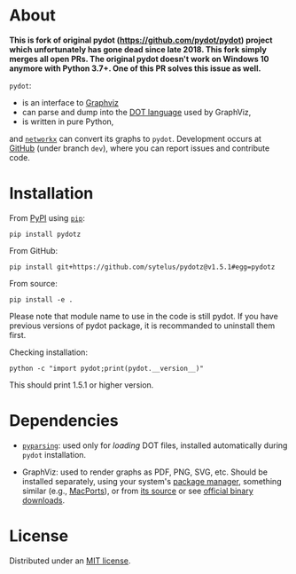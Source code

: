 About
=====

**This is fork of original pydot (https://github.com/pydot/pydot) project which unfortunately has gone dead since late 2018. This fork simply merges all open PRs. The original pydot doesn't work on Windows 10 anymore with Python 3.7+. One of this PR solves this issue as well.**

`pydot`:

  - is an interface to [Graphviz][1]
  - can parse and dump into the [DOT language][2] used by GraphViz,
  - is written in pure Python,

and [`networkx`][3] can convert its graphs to `pydot`.
Development occurs at [GitHub][11] (under branch `dev`),
where you can report issues and contribute code.


Installation
============

From [PyPI][4] using [`pip`][5]:

```
pip install pydotz
```

From GitHub:
```
pip install git+https://github.com/sytelus/pydotz@v1.5.1#egg=pydotz
```

From source:

```
pip install -e .
```

Please note that module name to use in the code is still pydot. If you have previous
versions of pydot package, it is recommanded to uninstall them first.

Checking installation:
```
python -c "import pydot;print(pydot.__version__)"
```
This should print 1.5.1 or higher version.


Dependencies
============

- [`pyparsing`][6]: used only for *loading* DOT files,
  installed automatically during `pydot` installation.

- GraphViz: used to render graphs as PDF, PNG, SVG, etc.
  Should be installed separately, using your system's
  [package manager][7], something similar (e.g., [MacPorts][8]),
  or from [its source][9] or see [official binary downloads](https://www.graphviz.org/download/).


License
=======

Distributed under an [MIT license][10].

[1]: https://www.graphviz.org
[2]: https://en.wikipedia.org/wiki/DOT_%28graph_description_language%29
[3]: https://github.com/networkx/networkx
[4]: https://pypi.python.org/pypi
[5]: https://github.com/pypa/pip
[6]: https://github.com/pyparsing/pyparsing
[7]: https://en.wikipedia.org/wiki/Package_manager
[8]: https://www.macports.org
[9]: https://github.com/ellson/graphviz
[10]: https://github.com/pydot/pydot/blob/master/LICENSE
[11]: https://github.com/pydot/pydot
